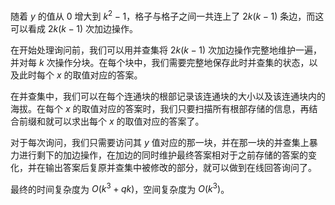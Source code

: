 随着 $y$ 的值从 $0$ 增大到 $k^2-1$，格子与格子之间一共连上了 $2k(k-1)$ 条边，而这可以看成 $2k(k-1)$ 次加边操作。

在开始处理询问前，我们可以用并查集将 $2k(k-1)$ 次加边操作完整地维护一遍，并对每 $k$ 次操作分块。在每个块中，我们需要完整地保存此时并查集的状态，以及此时每个 $x$ 的取值对应的答案。

在并查集中，我们可以在每个连通块的根部记录该连通块的大小以及该连通块内的海拔。在每个 $x$ 的取值对应的答案时，我们只要扫描所有根部存储的信息，再结合前缀和就可以求出每个 $x$ 的取值对应的答案了。

对于每次询问，我们只需要访问其 $y$ 值对应的那一块，并在那一块的并查集上暴力进行剩下的加边操作，在加边的同时维护最终答案相对于之前存储的答案的变化，并在输出答案后复原并查集中被修改的部分，就可以做到在线回答询问了。

最终的时间复杂度为 $O(k^3+qk)$，空间复杂度为 $O(k^3)$。
